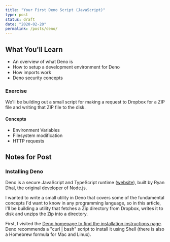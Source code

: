 ```yaml
---
title: "Your First Deno Script (JavaScript)"
type: post
status: draft
date: "2020-02-20"
permalink: /posts/deno/
---
```


## What You'll Learn

- An overview of what Deno is
- How to setup a development environment for Deno
- How imports work
- Deno security concepts

### Exercise

We'll be building out a small script for making a request to Dropbox for a ZIP file and writing that ZIP file to the disk.

#### Concepts

- Environment Variables
- Filesystem modification
- HTTP requests

## Notes for Post

### Installing Deno

Deno is a secure JavaScript and TypeScript runtime ([website](https://github.com/denoland/deno)), built by Ryan Dhal, the original developer of Node.js.

I wanted to write a small utility in Deno that covers some of the fundamental concepts I'd want to know in any programming language, so in this article, I'll be building a utility that fetches a Zip directory from Dropbox, writes it to disk and unzips the Zip into a directory.

First, I visited the [Deno homepage to find the installation instructions page](https://deno.land/). Deno recommends a "curl | bash" script to install it using Shell (there is also a Homebrew formula for Mac and Linux).
